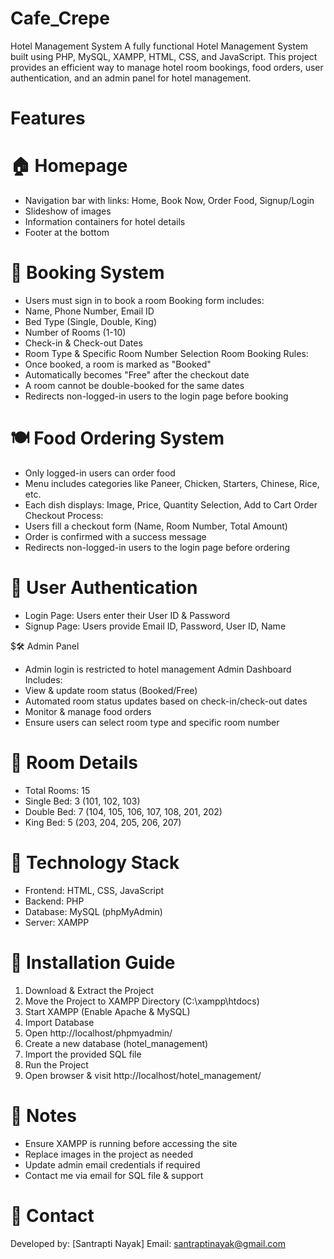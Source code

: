 # Cafe_Crepe

Hotel Management System
A fully functional Hotel Management System built using PHP, MySQL, XAMPP, HTML, CSS, and JavaScript. This project provides an efficient way to manage hotel room bookings, food orders, user authentication, and an admin panel for hotel management.

# Features

# 🏠 Homepage
- Navigation bar with links: Home, Book Now, Order Food, Signup/Login
- Slideshow of images
-	Information containers for hotel details
-	Footer at the bottom

# 🏨 Booking System
-	Users must sign in to book a room
Booking form includes:
-	Name, Phone Number, Email ID
-	Bed Type (Single, Double, King)
-	Number of Rooms (1-10)
-	Check-in & Check-out Dates
-	Room Type & Specific Room Number Selection
Room Booking Rules:
-	Once booked, a room is marked as "Booked"
-	Automatically becomes "Free" after the checkout date
-	A room cannot be double-booked for the same dates
-	Redirects non-logged-in users to the login page before booking

# 🍽️ Food Ordering System
-	Only logged-in users can order food
-	Menu includes categories like Paneer, Chicken, Starters, Chinese, Rice, etc.
-	Each dish displays: Image, Price, Quantity Selection, Add to Cart
Order Checkout Process:
-	Users fill a checkout form (Name, Room Number, Total Amount)
-	Order is confirmed with a success message
-	Redirects non-logged-in users to the login page before ordering

# 🔐 User Authentication
-	Login Page: Users enter their User ID & Password
-	Signup Page: Users provide Email ID, Password, User ID, Name

$🛠️ Admin Panel
-	Admin login is restricted to hotel management
Admin Dashboard Includes:
-	View & update room status (Booked/Free)
-	Automated room status updates based on check-in/check-out dates
-	Monitor & manage food orders
-	Ensure users can select room type and specific room number

# 🏢 Room Details
-	Total Rooms: 15
-	Single Bed: 3 (101, 102, 103)
-	Double Bed: 7 (104, 105, 106, 107, 108, 201, 202)
-	King Bed: 5 (203, 204, 205, 206, 207)

# 🚀 Technology Stack
-	Frontend: HTML, CSS, JavaScript
-	Backend: PHP
-	Database: MySQL (phpMyAdmin)
-	 Server: XAMPP


# 📌 Installation Guide
1. Download & Extract the Project
2. Move the Project to XAMPP Directory (C:\xampp\htdocs\)
3. Start XAMPP (Enable Apache & MySQL)
4. Import Database
5. Open http://localhost/phpmyadmin/
6. Create a new database (hotel_management)
7. Import the provided SQL file
8. Run the Project
9. Open browser & visit http://localhost/hotel_management/

# 📢 Notes
- Ensure XAMPP is running before accessing the site
-	Replace images in the project as needed
-	Update admin email credentials if required
-	Contact me via email for SQL file & support

# 📧 Contact
Developed by: [Santrapti Nayak]
Email: santraptinayak@gmail.com
